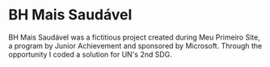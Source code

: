 # BH Mais Saudável
BH Mais Saudável was a fictitious project created during Meu Primeiro Site, a program by Junior Achievement and sponsored by Microsoft. Through the opportunity I coded a solution for UN's 2nd SDG.
